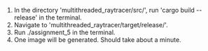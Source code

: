 1) In the directory 'multithreaded_raytracer/src/', run 'cargo build --release' in the terminal.
2) Navigate to 'multithreaded_raytracer/target/release/'.
3) Run ./assignment_5 in the terminal.
4) One image will be generated. Should take about a minute.
